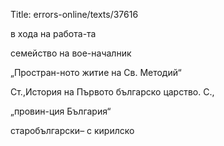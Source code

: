 Title: errors-online/texts/37616

в хода на работа-та

семейство на вое-началник

„Простран-ното житие на Св. Методий“

Ст.,История на Първото българско царство. С.,

„провин-ция България“

старобългарски– с кирилско
